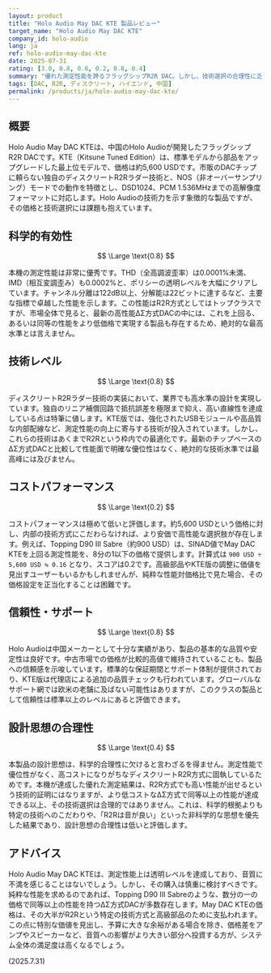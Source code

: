```yaml
---
layout: product
title: "Holo Audio May DAC KTE 製品レビュー"
target_name: "Holo Audio May DAC KTE"
company_id: holo-audio
lang: ja
ref: holo-audio-may-dac-kte
date: 2025-07-31
rating: [3.0, 0.8, 0.8, 0.2, 0.8, 0.4]
summary: "優れた測定性能を誇るフラッグシップR2R DAC。しかし、技術選択の合理性に乏しく、より安価で高性能な代替品の存在によりコストパフォーマンスは極めて低い。"
tags: [DAC, R2R, ディスクリート, ハイエンド, 中国]
permalink: /products/ja/holo-audio-may-dac-kte/
---
```

## 概要

Holo Audio May DAC KTEは、中国のHolo Audioが開発したフラッグシップR2R DACです。KTE（Kitsune Tuned Edition）は、標準モデルから部品をアップグレードした最上位モデルで、価格は約5,600 USDです。市販のDACチップに頼らない独自のディスクリートR2Rラダー技術と、NOS（非オーバーサンプリング）モードでの動作を特徴とし、DSD1024、PCM 1.536MHzまでの高解像度フォーマットに対応します。Holo Audioの技術力を示す象徴的な製品ですが、その価格と技術選択には課題も抱えています。

## 科学的有効性

$$ \Large \text{0.8} $$

本機の測定性能は非常に優秀です。THD（全高調波歪率）は0.0001%未満、IMD（相互変調歪み）も0.0002%と、ポリシーの透明レベルを大幅にクリアしています。チャンネル分離は122dB以上、分解能は22ビットに達するなど、主要な指標で卓越した性能を示します。この性能はR2R方式としてはトップクラスですが、市場全体で見ると、最新の高性能ΔΣ方式DACの中には、これを上回る、あるいは同等の性能をより低価格で実現する製品も存在するため、絶対的な最高水準とは言えません。

## 技術レベル

$$ \Large \text{0.8} $$

ディスクリートR2Rラダー技術の実装において、業界でも高水準の設計を実現しています。独自のリニア補償回路で抵抗誤差を極限まで抑え、高い直線性を達成している点は特筆に値します。KTE版では、強化されたUSBモジュールや高品質な内部配線など、測定性能の向上に寄与する技術が投入されています。しかし、これらの技術はあくまでR2Rという枠内での最適化です。最新のチップベースのΔΣ方式DACと比較して性能面で明確な優位性はなく、絶対的な技術水準では最高峰には及びません。

## コストパフォーマンス

$$ \Large \text{0.2} $$

コストパフォーマンスは極めて低いと評価します。約5,600 USDという価格に対し、内部の技術方式にこだわらなければ、より安価で高性能な選択肢が存在します。例えば、Topping D90 III Sabre（約900 USD）は、SINAD値でMay DAC KTEを上回る測定性能を、8分の1以下の価格で提供します。計算式は `900 USD ÷ 5,600 USD ≒ 0.16` となり、スコアは0.2です。高級部品やKTE版の調整に価値を見出すユーザーもいるかもしれませんが、純粋な性能対価格比で見た場合、その価格設定を正当化することは困難です。

## 信頼性・サポート

$$ \Large \text{0.8} $$

Holo Audioは中国メーカーとして十分な実績があり、製品の基本的な品質や安定性は良好です。中古市場での価格が比較的高値で維持されていることも、製品への信頼感を示唆しています。標準的な保証期間とサポート体制が提供されており、KTE版は代理店による追加の品質チェックも行われています。グローバルなサポート網では欧米の老舗に及ばない可能性はありますが、このクラスの製品として信頼性は標準以上のレベルにあると評価できます。

## 設計思想の合理性

$$ \Large \text{0.4} $$

本製品の設計思想は、科学的合理性に欠けると言わざるを得ません。測定性能で優位性がなく、高コストになりがちなディスクリートR2R方式に固執しているためです。本機が達成した優れた測定結果は、R2R方式でも高い性能が出せるという技術的証明にはなりますが、より低コストなΔΣ方式で同等以上の性能が達成できる以上、その技術選択は合理的ではありません。これは、科学的根拠よりも特定の技術へのこだわりや、「R2Rは音が良い」といった非科学的な思想を優先した結果であり、設計思想の合理性は低いと評価します。

## アドバイス

Holo Audio May DAC KTEは、測定性能上は透明レベルを達成しており、音質に不満を感じることはないでしょう。しかし、その購入は慎重に検討すべきです。純粋な性能を求めるのであれば、Topping D90 III Sabreのような、数分の一の価格で同等以上の性能を持つΔΣ方式DACが多数存在します。May DAC KTEの価格は、その大半がR2Rという特定の技術方式と高級部品のために支払われます。この点に特別な価値を見出し、予算に大きな余裕がある場合を除き、価格差をアンプやスピーカーなど、音質への影響がより大きい部分へ投資する方が、システム全体の満足度は高くなるでしょう。

(2025.7.31)
